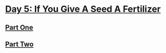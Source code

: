 # [Day 5: If You Give A Seed A Fertilizer](https://adventofcode.com/2023/day/5)

## [Part One](https://adventofcode.com/2023/day/5#part1)

## [Part Two](https://adventofcode.com/2023/day/5#part2)
